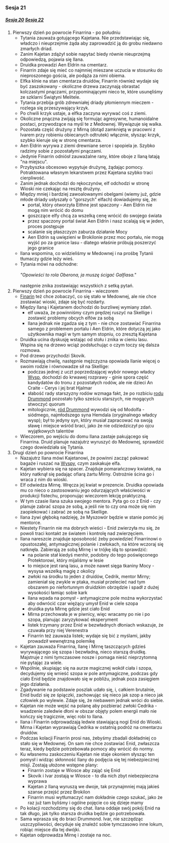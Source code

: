 ### Sesja 21
##### [Sesja 20](#sesja-020) [Sesja 22](#sesja-022)
1. Pierwszy dzień po powrocie Finarrina - po południu
    - Tytania zauważa gotującego Kajetana. Nie przedstawiając się, władczo i nieuprzejmie żąda aby zaprowadzić ją do grobu niedawno zmarłych driad.
    - Zanim Kajetan zdążył sobie napytać biedy równie nieuprzejmą odpowiedzą, pojawia się Ilana. 
    - Druidka prowadzi Aen Eldrin na cmentarz. 
    - Finarrin zdaje się mieć co najmniej mieszane uczucia w stosunku do nieproszonego gościa, ale podąża za nimi obiema.
    - Elfka klnie na stan cmentarza druidów, Finarrin również wydaje się być zaszokowany - okoliczne drzewa zaczynają obrastać kolczastymi pnączami, przypominającymi nieco te, które usunęliśmy ze szklarni Świątyni Melitele.
    - Tytania przebija grób zdrewniałej driady płomiennym mieczem - rozlega się przeszywający krzyk. 
    - Po chwili krzyk ustaje, a elfka zaczyna wyrywać coś z ziemi. 
    - Okoliczne pnączna zwijają się formując agresywne, humanoidalne postaci, przywodzące na myśl te z Medownej. Wywiązuje się walka.
    - Pozostała część drużyny z Mirną (dotąd zamkniętą w pracowni z Ivarem przy robieniu obiecanych odtrutek) włącznie, słysząc krzyk, szybko kieruje się w stronę cmentarza.
    - Aen Eldrin wyrywa z ziemi drewniane serce i spopiela je. Szybko radzimy sobie z pozostałymi pnączami. 
    - Jedynie Finarrin odniósł zauważalne rany, które oboje z Ilaną łatają "na miejscu".
    - Przybyszka obcesowo wypytuje drużynę, żądając pomocy. Potraktowana własnym lekarstwem przez Kajetana szybko traci cierpliwość. 
    - Zanim jednak dochodzi do rękoczynów, elf odchodzi w stronę Wioski nie czekając na resztę drużyny. 
    - Między mniej i bardziej zawoalowanymi obelgami (wiemy już, gdzie młode driady usłyszały o "gorszych" elfach) dowiadujemy się, że:
        - portal, który otworzyła Eithne jest spaczony - Aen Eldrin nie mogą nim wrócić do domu
        - goszczące elfy chcą za wszelką cenę wrócić do swojego świata
        - przez spaczony portal świat Aen Eldrin i nasz scalają się w jeden, proces postępuje
        - scalanie się płaszczyzn zaburza działanie Mocy
        - Aen Eldrin są uwięzieni w Brokilonie przez moc portalu, nie mogą wyjść po za granice lasu - dlatego właśnie próbują poszerzyć jego granice
    - Ilana wspomina, co widzieliśmy w Medownej i na prośbę Tytanii tłumaczy gdzie leży wieś. 
    - Tytania mówi na odchodne:<br/><br/>
                *"Opowieści to rola Oberona, ja muszę ścigać Galfiasa."*<br/><br/>
        następnie znika zostawiając wszystkich z setką pytań.
2. Pierwszy dzień po powrocie Finarrina - wieczorem
    - [Finarin](Finarrin) też chce zobaczyć, co się stało w Medownej, ale nie chce zostawiać wioski, zdaje się być rozdarty.
    - Między Ilaną i Kajetanem dochodzi do burzliwej wymiany zdań.
        - elf uważa, że powinniśmy czym prędzej ruszyć na Skellige i zostawić problemy obcych elfów za sobą
        - Ilana jednak nie zgadza się z tym - nie chce zostawiać Finarrina samego z problemem portalu i Aen Eldrin, które dotyczą jej jako użytkownika magii w tym samym stopniu, co zresztą Kajetana
    - Druidka ucina dyskusję wstając od stołu i znika w cieniu lasu. Wspina się na drzewo wciąż podsłuchując o czym toczy się dalsza rozmowa.
    - Pod drzewo przychodzi Skovik. 
    - Rozmawiają chwilę, następnie mężczyzna opowiada Ilanie więcej o swoim rodzie i równowadze sił na Skellige:
        - podczas jednej z uczt poprzedzającej wybór nowego władcy [Wysp](Skellige), dochodzi do krwawej rozprawy - ginie spora część kandydatów do tronu z pozostałych rodów, ale nie dzieci An Craite - Cerys i jej brat Hjalmar
        - słabość rady starszyzny rodów wzmaga fakt, że po rozbiciu [rodu Drummond](Drummond) pozostało tylko sześciu starszych, nie mogących stwoczyć quorum
        - mitologicznie, [ród Drummond](Drummond) wywodzi się od Modolfa - siódmego, najmłodszego syna Hemdala (oryginalnego władcy wysp); był to jedyny syn, który musiał zapracować na swoją sławę i miejsce wśród braci, jako że nie odziedziczył po ojcu wyjątkowych talentów
    - Wieczorem, po wejściu do domu Ilana zastaje pakującego się Finarrina. Druid planuje nazajutrz wyruszyć do Medownej, sprawdzić czego dowiedziała się Tytania.
3. Drugi dzień po powrocie Finarrina
    - Nazajutrz Ilana mówi Kajetanowi, że powinni zacząć pakować bagaże i ruszać na [Wyspy](Skellige), czym zaskakuje elfa.
    - Kajetan wybiera się na spacer. Znajduje pomarańczowy kwiatek, na który natknął się padając ofiarą żartu Mirny. Ostrożnie ścina go i wraca z nim do wioski.
    - Elf odwiedza Mirnę. Wręcza jej kwiat w prezencie. Druidka opowiada mu co nieco o zastosowaniu jego odurzających właściwości w produkcji fistechu, proponując wieczorem lekcję praktyczną.
    - W tym czasie Ilana szuka swojego mentora. Pyta go co z Enid - czy planuje zabrać szopa ze sobą, a jeśli nie to czy ona może się nim zaopiekować i zabrać ze sobą na Skellige.
    - Ilana żywi głęboką nadzieję, że Myszowór będzie w stanie pomóc jej mentorce. 
    - Niestety Finarrin nie ma dobrych wieści - Enid zwierzyła mu się, że powoli traci kontakt ze światem i kontrolę nad zwierzęciem.
    - Ilana nareszcie znajduje sposobność żeby powiedzieć Finarrinowi o opustoszałej, antymagicznej polanie i zwłokach, na które wczoraj się natknęła. Zabierają ze sobą Mirnę i w trójkę idą to sprawdzić:
        - na polanie stał kiedyś menhir, podobny do tego poświęconego Protektorowi, który mijaliśmy w lesie
        - to miejsce jest raną lasu, a może nawet sięga tkaniny Mocy - wysysa wszelką magię z okolicy
        - zwłoki na środku to jeden z druidów, Cedrik, mentor Mirny; zamieniał się zwykle w ptaka, musiał przelecieć nad tym obszarem po niefortunnym druidzkim obrzędzie i spadł z dużej wysokości łamiąc sobie kark
        - Ilana wpada na pomysł - antymagiczne pole można wykorzystać aby odwrócić czar więżący umysł Enid w ciele szopa
        - druidka pyta Mirnę gdzie jest ciało Enid
        - Mirna przechowała je w piwnicy, więc wracamy po nie i po szopa, planując zaryzykować eksperyment
        - listek trzymany przez Enid w bezwładnych dłoniach wskazuje, że czuwała przy niej Verenestra
        - Finarrin też zauważa listek; wydaje się bić z myślami, jakby prowadził wewnętrzną polemikę
    - Kajetan zauważa Finarrina, Ilanę i Mirnę taszczących gdzieś wyrywającego się szopa i bezwładną, nieco starszą druidkę. Majstruje z nimi tymczasowe nosze i pomaga nieść nieprzytomną nie pytając za wiele.
    - Wspólnie, skupiając się na aurze magicznej wokół ciała i szopa, decydujemy się wnieść szopa w pole antymagiczne, podczas gdy ciało Enid będzie znajdowało się w pobliżu, jednak poza zasięgiem jego działania. 
    - Zgadywanie na podstawie poszlak udało się, i, całkiem brutalnie, Enid budzi się ze śpiączki, zachowując się nieco jak szop a nieco jak człowiek po wylewie. Zdaje się, że niebawem jednak wróci do siebie.
    - Kajetan nie może wejść na polanę aby pozbierać zwłoki Cedrika - wsadzenie zaledwie dłoni w obszar objęty polem energii mało nie kończy się tragicznie, więc robi to Ilana.
    - Ilana i Finarrin odprowadzają ledwie stawiającą nogi Enid do Wioski. Mirna i Kajetan wyprawiają Cedrika w ostatnią podróż na cmentarzu druidów.
    - Podczas kolacji Finarrin prosi nas, żebyśmy zbadali dokładniej co stało się w Medownej. On sam nie chce zostawiać Enid, zwłaszcza teraz, kiedy będzie potrzebowała pomocy aby wrócić do normy.
    - Ku własnemu zaskoczeniu Kajetan nie staje okoniem słysząc ten pomysł i widząc skłonność Ilany do podjęcia się tej niebezpiecznej misji. Zostają ułożone wstępne plany:
        - Finarrin zostaje w Wiosce aby zająć się Enid
        - Skovik i Ivar zostają w Wiosce - to dla nich zbyt niebezpieczna wyprawa
        - Kajetan z Ilaną wyruszą we dwoje, tak przynajmniej mają jakieś szanse przejść przez Brokilon
        - Finarrin musi wytłumaczyć nam dokładnie czego szukać, jako że raz już tam byliśmy i ogólne pojęcie co się dzieje mamy
    - Po kolacji rozchodzimy się do chat. Ilana oddaje swój pokój Enid na tak długo, jak tylko starsza druidka będzie go potrzebowała.
    - Sama wprasza się do braci Drummond. Ivar, nie szczędząc uszczypliwości, decyduje się znaleźć sobie tymczasowo inne lokum, robiąc miejsce dla tej dwójki.
    - Kajetan odprowadza Mirnę i zostaje na noc.